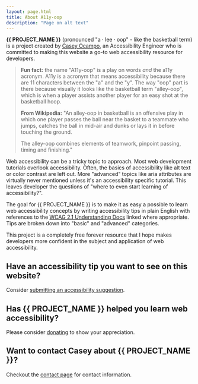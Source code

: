 ```yaml
---
layout: page.html
title: About A11y-oop
description: "Page on alt text"
---
```


**{{ PROJECT_NAME }}** (pronounced "a · lee · oop" - like the basketball term) is a project created by [Casey Ocampo](https://www.linkedin.com/in/caseyocampo/), an Accessibility Engineer who is committed to making this website a go-to web accessibility resource for developers.

<blockquote><b>Fun fact:</b> the name "A11y-oop" is a play on words <i>and</i> the a11y acronym. A11y is a acronym that means accessibility because there are 11 characters between the "a" and the "y". The way "oop" part is there because visually it looks like the basketball term "alley-oop", which is when a player assists another player for an easy shot at the basketball hoop.

<b>From Wikipedia:</b> "An alley-oop in basketball is an offensive play in which one player passes the ball near the basket to a teammate who jumps, catches the ball in mid-air and dunks or lays it in before touching the ground.

The alley-oop combines elements of teamwork, pinpoint passing, timing and finishing."</blockquote>

Web accessibility can be a tricky topic to approach. Most web development tutorials overlook accessibility. Often, the basics of accessibility like alt text or color contrast are left out. More "advanced" topics like aria attributes are virtually never mentioned unless it's an accessibility specific tutorial. This leaves developer the questions of "where to even start learning of accessibility?".

The goal for {{ PROJECT_NAME }} is to make it as easy a possible to learn web accessibility concepts by writing accessibility tips in plain English with references to the [WCAG 2.1 Understanding Docs](https://www.w3.org/WAI/WCAG21/Understanding/) linked where appropriate. Tips are broken down into "basic" and "advanced" categories.

This project is a completely free forever resource that I hope makes developers more confident in the subject and application of web accessibility.

## Have an accessibility tip you want to see on this website?

Consider [submitting an accessibility suggestion](../suggest-an-accessibility-tip/).

## Has {{ PROJECT_NAME }} helped you learn web accessibility?

Please consider [donating](../donate/) to show your appreciation.

## Want to contact Casey about {{ PROJECT_NAME }}?

Checkout the [contact page](../contact/) for contact information.
